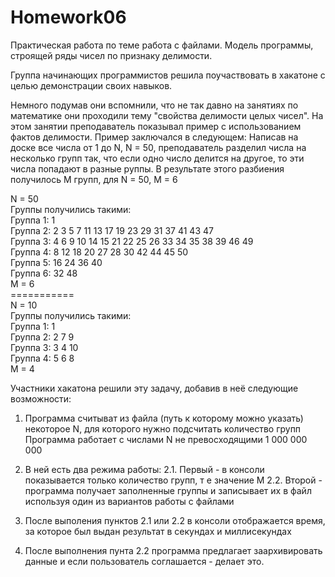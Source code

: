 # Homework06
Практическая работа по теме работа с файлами. Модель программы, строящей ряды чисел по признаку делимости.

Группа начинающих программистов решила поучаствовать в хакатоне с целью демонстрации
             своих навыков. 
            
Немного подумав они вспомнили, что не так давно на занятиях по математике
они проходили тему "свойства делимости целых чисел". На этом занятии преподаватель показывал
пример с использованием фактов делимости. 
Пример заключался в следующем: 
Написав на доске все числа от 1 до N, N = 50, преподаватель разделил числа на несколько групп
так, что если одно число делится на другое, то эти числа попадают в разные руппы. 
В результате этого разбиения получилось M групп, для N = 50, M = 6
             
N = 50
<br>Группы получились такими: 
<br>Группа 1: 1
<br>Группа 2: 2 3 5 7 11 13 17 19 23 29 31 37 41 43 47
<br>Группа 3: 4 6 9 10 14 15 21 22 25 26 33 34 35 38 39 46 49
<br>Группа 4: 8 12 18 20 27 28 30 42 44 45 50
<br>Группа 5: 16 24 36 40
<br>Группа 6: 32 48
<br>M = 6
<br>             ===========
<br>N = 10
<br>Группы получились такими: 
<br>Группа 1: 1
<br>Группа 2: 2 7 9
<br>Группа 3: 3 4 10
<br>Группа 4: 5 6 8
<br>M = 4
             
Участники хакатона решили эту задачу, добавив в неё следующие возможности:
1. Программа считыват из файла (путь к которому можно указать) некоторое N, 
для которого нужно подсчитать количество групп
Программа работает с числами N не превосходящими 1 000 000 000
2. В ней есть два режима работы:
               2.1. Первый - в консоли показывается только количество групп, т е значение M
               2.2. Второй - программа получает заполненные группы и записывает их в файл используя один из
                             вариантов работы с файлами
                        
3. После выполения пунктов 2.1 или 2.2 в консоли отображается время, за которое был выдан результат 
в секундах и миллисекундах
4. После выполнения пунта 2.2 программа предлагает заархивировать данные и если пользователь соглашается -
делает это.
